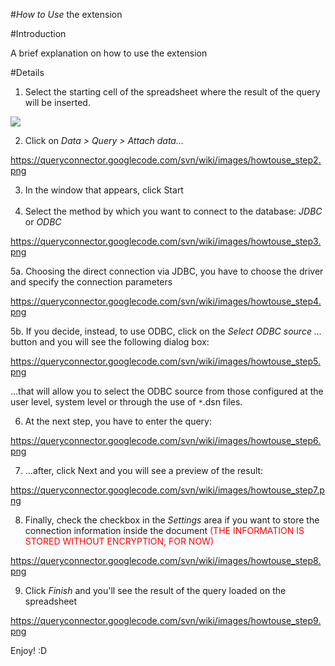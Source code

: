 #*How to Use* the extension

#Introduction

A brief explanation on how to use the extension

#Details

 1. Select the starting cell of the spreadsheet where the result of the query will be inserted.

![](https://raw.githubusercontent.com/balthier82/queryconnector/master/help/images/howtouse_step1.png)

 2. Click on *Data > Query > Attach data...*

https://queryconnector.googlecode.com/svn/wiki/images/howtouse_step2.png

 3. In the window that appears, click Start <br><br>
 4. Select the method by which you want to connect to the database: *JDBC* or *ODBC*

https://queryconnector.googlecode.com/svn/wiki/images/howtouse_step3.png

 5a. Choosing the direct connection via JDBC, you have to choose the driver and specify the connection parameters

https://queryconnector.googlecode.com/svn/wiki/images/howtouse_step4.png

 5b. If you decide, instead, to use ODBC, click on the *Select ODBC source ...* button and you will see the following dialog box:

https://queryconnector.googlecode.com/svn/wiki/images/howtouse_step5.png

...that will allow you to select the ODBC source from those configured at the user level, system level or through the use of `*`.dsn files.

 6. At the next step, you have to enter the query:

https://queryconnector.googlecode.com/svn/wiki/images/howtouse_step6.png

 7. ...after, click Next and you will see a preview of the result:

https://queryconnector.googlecode.com/svn/wiki/images/howtouse_step7.png

 8. Finally, check the checkbox in the *Settings* area if you want to store the connection information inside the document <font color="red">(THE INFORMATION IS STORED WITHOUT ENCRYPTION, FOR NOW)</font>

https://queryconnector.googlecode.com/svn/wiki/images/howtouse_step8.png

 9. Click *Finish* and you'll see the result of the query loaded on the spreadsheet

https://queryconnector.googlecode.com/svn/wiki/images/howtouse_step9.png


Enjoy! :D

